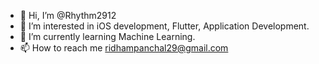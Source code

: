 - 👋 Hi, I’m @Rhythm2912
- 👀 I’m interested in iOS development, Flutter, Application Development.
- 🌱 I’m currently learning Machine Learning.
- 📫 How to reach me ridhampanchal29@gmail.com

<!---
Rhythm2912/Rhythm2912 is a ✨ special ✨ repository because its `README.md` (this file) appears on your GitHub profile.
You can click the Preview link to take a look at your changes.
--->

